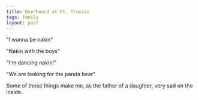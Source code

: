 ```yaml
---
title: Overheard at Ft. Truxion
tags: family
layout: post
---
```

"I wanna be nakin"



"Nakin with the boys"



"I'm dancing nakin!"



"We are looking for the panda bear"



Some of those things make me, as the father of a daughter, very sad on the inside.
